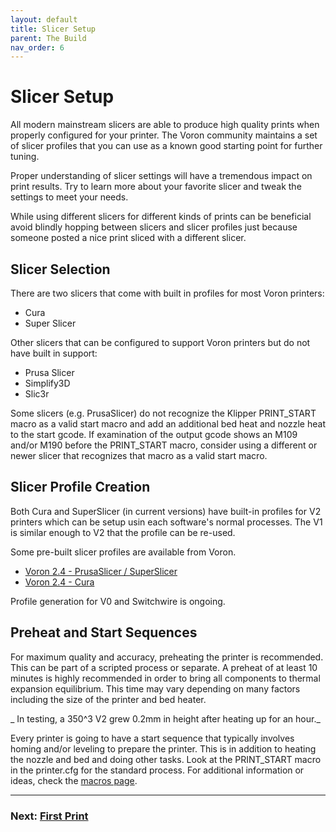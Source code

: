 ```yaml
---
layout: default
title: Slicer Setup
parent: The Build
nav_order: 6
---
```


# Slicer Setup

All modern mainstream slicers are able to produce high quality prints when properly configured for your printer. The Voron community maintains a set of slicer profiles that you can use as a known good starting point for further tuning.

Proper understanding of slicer settings will have a tremendous impact on print results. Try to learn more about your favorite slicer and tweak the settings to meet your needs.

While using different slicers for different kinds of prints can be beneficial avoid blindly hopping between slicers and slicer profiles just because someone posted a nice print sliced with a different slicer.

## Slicer Selection

There are two slicers that come with built in profiles for most Voron printers:

* Cura
* Super Slicer

Other slicers that can be configured to support Voron printers but do not have built in support:

* Prusa Slicer
* Simplify3D
* Slic3r

Some slicers (e.g. PrusaSlicer) do not recognize the Klipper PRINT\_START macro as a valid start macro and add an additional bed heat and nozzle heat to the start gcode.  If examination of the output gcode shows an M109 and/or M190 before the PRINT\_START macro, consider using a different or newer slicer that recognizes that macro as a valid start macro.

## Slicer Profile Creation

Both Cura and SuperSlicer (in current versions) have built-in profiles for V2 printers which can be setup usin each software's normal processes.  The V1 is similar enough to V2 that the profile can be re-used.

Some pre-built slicer profiles are available from Voron.

* [Voron 2.4 - PrusaSlicer / SuperSlicer](https://github.com/VoronDesign/Voron-2/tree/Voron2.4/slicer_profiles/PrusaSlicer)
* [Voron 2.4 - Cura](https://github.com/VoronDesign/Voron-2/tree/Voron2.4/slicer_profiles/cura/Voron_Cura)

Profile generation for V0 and Switchwire is ongoing.

## Preheat and Start Sequences

For maximum quality and accuracy, preheating the printer is recommended.  This can be part of a scripted process or separate.  A preheat of at least 10 minutes is highly recommended in order to bring all components to thermal expansion equilibrium.  This time may vary depending on many factors including the size of the printer and bed heater.

_ In testing, a 350^3 V2 grew 0.2mm in height after heating up for an hour._

Every printer is going to have a start sequence that typically involves homing and/or leveling to prepare the printer.  This is in addition to heating the nozzle and bed and doing other tasks.  Look at the PRINT_START macro in the printer.cfg for the standard process.  For additional information or ideas, check the [macros page](../../community/macros/index.md).

---
### Next: [First Print](./first_print.md)
